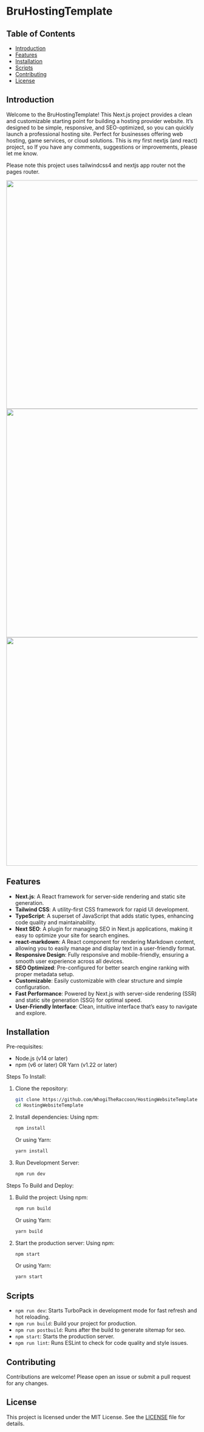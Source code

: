 # BruHostingTemplate

## Table of Contents
- [Introduction](#introduction)
- [Features](#features)
- [Installation](#installation)
- [Scripts](#scripts)
- [Contributing](#contributing)
- [License](#license)

## Introduction

Welcome to the BruHostingTemplate! This Next.js project provides a clean and customizable starting point for building a hosting provider website. It’s designed to be simple, responsive, and SEO-optimized, so you can quickly launch a professional hosting site. Perfect for businesses offering web hosting, game services, or cloud solutions. This is my first nextjs (and react) project, so If you have any comments, suggestions or improvements, please let me know.

Please note this project uses tailwindcss4 and nextjs app router not the pages router. 

<img src="https://cdn.chit.sh/chrome_5_Xvcjj_Kg_NT-v2IYKYwodbesQAILOr5MSwQb.png" width="600">

<img src="https://cdn.chit.sh/chrome_Wf_Oe_E_Gj_N0_E-iAwUMXg2mrozkyhGBX1ejhAa.png" width="600">

<img src="https://cdn.chit.sh/chrome_Hi_Xum4i_Des-X9i1WIVtpTplR6pu4lQ7RmYJ.jpg" width="600">

## Features

- **Next.js**: A React framework for server-side rendering and static site generation.
- **Tailwind CSS**: A utility-first CSS framework for rapid UI development.
- **TypeScript**: A superset of JavaScript that adds static types, enhancing code quality and maintainability.
- **Next SEO**: A plugin for managing SEO in Next.js applications, making it easy to optimize your site for search engines.
- **react-markdown**: A React component for rendering Markdown content, allowing you to easily manage and display text in a user-friendly format.
- **Responsive Design**: Fully responsive and mobile-friendly, ensuring a smooth user experience across all devices.
- **SEO Optimized**: Pre-configured for better search engine ranking with proper metadata setup.
- **Customizable**: Easily customizable with clear structure and simple configuration.
- **Fast Performance**: Powered by Next.js with server-side rendering (SSR) and static site generation (SSG) for optimal speed.
- **User-Friendly Interface**: Clean, intuitive interface that’s easy to navigate and explore.

## Installation

Pre-requisites:
- Node.js (v14 or later)
- npm (v6 or later) OR Yarn (v1.22 or later)

Steps To Install:

1. Clone the repository:
    ```bash
    git clone https://github.com/WhogiTheRaccoon/HostingWebsiteTemplate.git
    cd HostingWebsiteTemplate
    ```

2. Install dependencies:
    Using npm:
    ```bash
    npm install
    ```

    Or using Yarn:
    ```bash
    yarn install
    ```
3. Run Development Server:
    ```bash
    npm run dev
    ```

Steps To Build and Deploy:
1. Build the project:
    Using npm:
    ```bash
    npm run build
    ```

    Or using Yarn:
    ```bash
    yarn build
    ```

2. Start the production server:
    Using npm:
    ```bash
    npm start
    ```

    Or using Yarn:
    ```bash
    yarn start
    ```

## Scripts
- `npm run dev`: Starts TurboPack in development mode for fast refresh and hot reloading.
- `npm run build`: Build your project for production.
- `npm run postbuild`: Runs after the build to generate sitemap for seo.
- `npm start`: Starts the production server.
- `npm run lint`: Runs ESLint to check for code quality and style issues.

## Contributing
Contributions are welcome! Please open an issue or submit a pull request for any changes.

## License
This project is licensed under the MIT License. See the [LICENSE](LICENSE) file for details.
